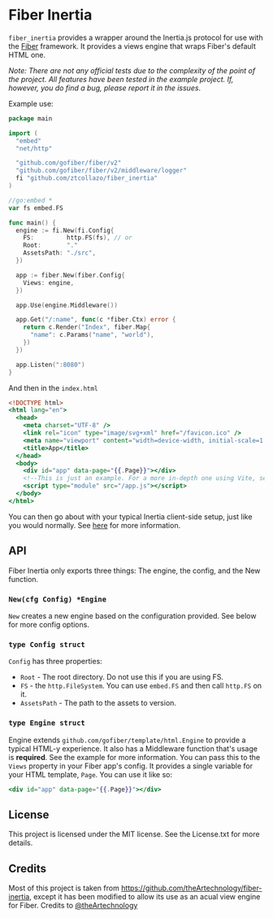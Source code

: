 # Fiber Inertia

`fiber_inertia` provides a wrapper around the Inertia.js protocol for use with the [Fiber](https://gofiber.io) framework. It provides a views engine that wraps Fiber's default HTML one.

_Note: There are not any official tests due to the complexity of the point of the project. All features have been tested in the example project. If, however, you do find a bug, please report it in the issues_.

Example use:

```go
package main

import (
  "embed"
  "net/http"

  "github.com/gofiber/fiber/v2"
  "github.com/gofiber/fiber/v2/middleware/logger"
  fi "github.com/ztcollazo/fiber_inertia"
)

//go:embed *
var fs embed.FS

func main() {
  engine := fi.New(fi.Config{
    FS:         http.FS(fs), // or
    Root:       "."
    AssetsPath: "./src",
  })

  app := fiber.New(fiber.Config{
    Views: engine,
  }) 

  app.Use(engine.Middleware())

  app.Get("/:name", func(c *fiber.Ctx) error {
    return c.Render("Index", fiber.Map{
      "name": c.Params("name", "world"),
    })
  })

  app.Listen(":8080")
}
```

And then in the `index.html`

```hbs
<!DOCTYPE html>
<html lang="en">
  <head>
    <meta charset="UTF-8" />
    <link rel="icon" type="image/svg+xml" href="/favicon.ico" />
    <meta name="viewport" content="width=device-width, initial-scale=1.0" />
    <title>App</title>
  </head>
  <body>
    <div id="app" data-page="{{.Page}}"></div>
    <!--This is just an example. For a more in-depth one using Vite, see the example folder.-->
    <script type="module" src="/app.js"></script>
  </body>
</html>
```

You can then go about with your typical Inertia client-side setup, just like you would normally. See [here](https://inertiajs.com/client-side-setup) for more information.

## API

Fiber Inertia only exports three things: The engine, the config, and the New function.

### `New(cfg Config) *Engine`

`New` creates a new engine based on the configuration provided. See below for more config options.

### `type Config struct`

`Config` has three properties:

- `Root` - The root directory. Do not use this if you are using FS.
- `FS` - the `http.FileSystem`. You can use `embed.FS` and then call `http.FS` on it.
- `AssetsPath` - The path to the assets to version.

### `type Engine struct`

Engine extends `github.com/gofiber/template/html.Engine` to provide a typical HTML-y experience. It also has a Middleware function that's usage is **required**. See the example for more information. You can pass this to the `Views` property in your Fiber app's config. It provides a single variable for your HTML template, `Page`. You can use it like so:

```hbs
<div id="app" data-page="{{.Page}}"></div>
```

## License

This project is licensed under the MIT license. See the License.txt for more details.

## Credits

Most of this project is taken from <https://github.com/theArtechnology/fiber-inertia>, except it has been modified to allow its use as an acual view engine for Fiber. Credits to [@theArtechnology](https://twitter.com/theArtechnology)
